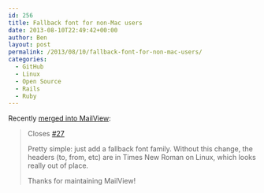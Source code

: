 ```yaml
---
id: 256
title: Fallback font for non-Mac users
date: 2013-08-10T22:49:42+00:00
author: Ben
layout: post
permalink: /2013/08/10/fallback-font-for-non-mac-users/
categories:
  - GitHub
  - Linux
  - Open Source
  - Rails
  - Ruby
---
```

Recently [merged into MailView](https://github.com/37signals/mail_view/pull/42):

> Closes [#27](https://github.com/37signals/mail_view/issues/27)
> 
> Pretty simple: just add a fallback font family. Without this change, the headers (to, from, etc) are in Times New Roman on Linux, which looks really out of place.
> 
> Thanks for maintaining MailView!